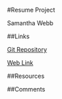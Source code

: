 #Resume Project

Samantha Webb

##Links

[Git Repository](https://github.com/swebb1459/project_resume_webb_samantha)

[Web Link](http://bysamanthawebb.com/)

##Resources

##Comments
